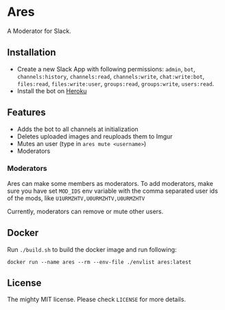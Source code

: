 # Ares

A Moderator for Slack.

## Installation

- Create a new Slack App with following permissions: `admin`, `bot`, `channels:history`, `channels:read`, `channels:write`, `chat:write:bot`, `files:read`, `files:write:user`, `groups:read`, `groups:write`, `users:read`.
- Install the bot on [Heroku](https://www.heroku.com/deploy/?template=https://github.com/avinassh/ares)

## Features

- Adds the bot to all channels at initialization 
- Deletes uploaded images and reuploads them to Imgur
- Mutes an user (type in `ares mute <username>`)
- Moderators

### Moderators

Ares can make some members as moderators. To add moderators, make sure you have set `MOD_IDS` env variable with the comma separated user ids of the mods, like `U1URMZHTV,U0URMZHTV,U0URMZHTV`

Currently, moderators can remove or mute other users.

## Docker

Run `./build.sh` to build the docker image and run following:

    docker run --name ares --rm --env-file ./envlist ares:latest

## License

The mighty MIT license. Please check `LICENSE` for more details.
